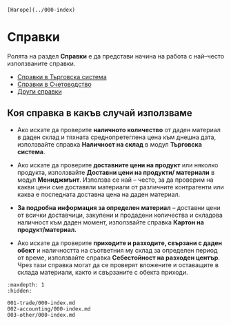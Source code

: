 ```{only} html
[Нагоре](../000-index)
```

# Справки

Ролята на раздел **Справки** е да представи начина на работа с най–често използваните справки.  

 - [Справки в Търговска система](001-trade/000-index.md)
 - [Справки в Счетоводство](002-accounting/000-index.md)
 - [Други справки](003-other/000-index.md)

## Коя справка в какъв случай използваме

 - Ако искате да проверите **наличното количество** от даден материал в даден склад и тяхната среднопретеглена цена към днешна дата, използвайте справка **Наличност на склад** в модул **Търговска система**.

 - Ако искате да проверите **доставните цени на продукт** или няколко продукта, използвайте **Доставни цени на продукти/ материали** в модул **Мениджмънт**. Използва се най – често, за да проверим на какви цени сме доставяли материали от различните контрагенти или каква е последната доставна цена на даден материал.

 - **За подробна информация за определен материал** – доставни цени от всички доставчици, закупени и продадени количества и складова наличност към даден момент, използвайте справка **Картон на продукт/материал.**

 - Ако искате да проверите **приходите и разходите, свързани с даден обект** и наличността на съответния му склад за определен период от време, използвайте справка **Себестойност на разходен център**. Чрез тази справка могат да се проверят вложените и оставащите в склада материали, както и свързаните с обекта приходи.

```{toctree}
:maxdepth: 1
:hidden:

001-trade/000-index.md
002-accounting/000-index.md
003-other/000-index.md
```
